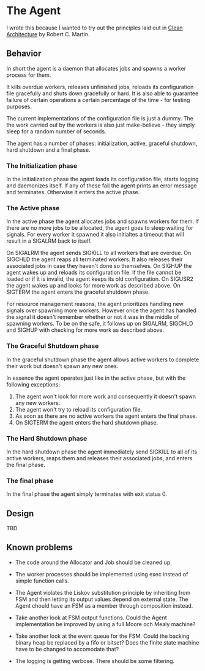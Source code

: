 # The Agent

I wrote this because I wanted to try out the principles laid out in [Clean
Architecture] by Robert C. Martin.

## Behavior

In short the agent is a daemon that allocates jobs and spawns a worker process
for them.

It kills overdue workers, releases unfinished jobs, reloads its configuration
file gracefully and shuts down gracefully or hard.
It is also able to guarantee failure of certain operations a certain percentage
of the time - for testing purposes.

The current implementations of the configuration file is just a dummy.
The the work carried out by the workers is also just make-believe - they
simply sleep for a random number of seconds.

The agent has a number of phases: initialization, active, graceful shutdown,
hard shutdown and a final phase.

### The Initialization phase

In the initialization phase the agent loads its configuration file, starts
logging and daemonizes itself.
If any of these fail the agent prints an error message and terminates.
Otherwise it enters the active phase.

### The Active phase

In the active phase the agent allocates jobs and spawns workers for them.
If there are no more jobs to be allocated, the agent goes to sleep waiting for
signals.
For every worker it spawned it also initialtes a timeout that will result in a
SIGALRM back to itself.

On SIGALRM the agent sends SIGKILL to all workers that are overdue.
On SIGCHLD the agent reaps all terminated workers.
It also releases their associated jobs in case they haven't done so themselves.
On SIGHUP the agent wakes up and reloads its configuration file.
If the file cannot be loaded or if it is invalid, the agent keeps its old
configuration.
On SIGUSR2 the agent wakes up and looks for more work as described above.
On SIGTERM the agent enters the graceful shutdown phase.

For resource management reasons, the agent prioritizes handling new signals over
spawning more workers.
However once the agent has handled the signal it doesn't remember whether or not
it was in the middle of spawning workers.
To be on the safe, it follows up on SIGALRM, SIGCHLD and SIGHUP with checking
for more work as described above.

### The Graceful Shutdown phase

In the graceful shutdown phase the agent allows active workers to complete their
work but doesn't spawn any new ones.

In essence the agent operates just like in the active phase, but with the
following exceptions:

1. The agent won't look for more work and consequently it doesn't spawn any new
   workers.
2. The agent won't try to reload its configuration file.
3. As soon as there are no active workers the agent enters the final phase.
4. On SIGTERM the agent enters the hard shutdown phase.

### The Hard Shutdown phase

In the hard shutdown phase the agent immediately send SIGKILL to all of its
active workers, reaps them and releases their associated jobs, and enters the
final phase.

### The final phase

In the final phase the agent simply terminates with exit status 0.

## Design

TBD

## Known problems

* The code around the Allocator and Job should be cleaned up.

* The worker processes should be implemented using exec instead of simple function
  calls.

* The Agent violates the Liskov substitution principle by inheriting from FSM and
  then letting its output values depend on external state.
  The Agent chould have an FSM as a member through composition instead.

* Take another look at FSM output functions.
  Could the Agent implementation be improved by using a full Moore och Mealy machine?

* Take another look at the event queue for the FSM.
  Could the backing binary heap be replaced by a fifo or bitset?
  Does the finite state machine have to be changed to accomodate that?

* The logging is getting verbose.
  There should be some filtering.


[Clean Architecture]: https://www.goodreads.com/book/show/18043011-clean-architecture
